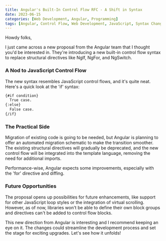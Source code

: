```yaml
---
title: Angular's Built-In Control Flow RFC - A Shift in Syntax
date: 2023-06-15
categories: [Web Development, Angular, Programming]
tags: [Angular, Control Flow, Web Development, JavaScript, Syntax Changes]
---
```


Howdy folks,

I just came across a new proposal from the Angular team that I thought you'd be interested in. They're introducing a new built-in control flow syntax to replace structural directives like NgIf, NgFor, and NgSwitch.

### A Nod to JavaScript Control Flow

The new syntax resembles JavaScript control flows, and it's quite neat. Here's a quick look at the 'if' syntax:

```html
{#if condition}
  True case.
{:else}
  False case.
{/if}
```

### The Practical Side

Migration of existing code is going to be needed, but Angular is planning to offer an automated migration schematic to make the transition smoother. The existing structural directives will gradually be deprecated, and the new control flow will be integrated into the template language, removing the need for additional imports.

Performance-wise, Angular expects some improvements, especially with the 'for' directive and diffing.

### Future Opportunities

The proposal opens up possibilities for future enhancements, like support for other JavaScript loop styles or the integration of virtual scrolling. However, as of now, libraries won't be able to define their own block groups and directives can't be added to control flow blocks.

This new direction from Angular is interesting and I recommend keeping an eye on it. The changes could streamline the development process and set the stage for exciting upgrades. Let's see how it unfolds!
